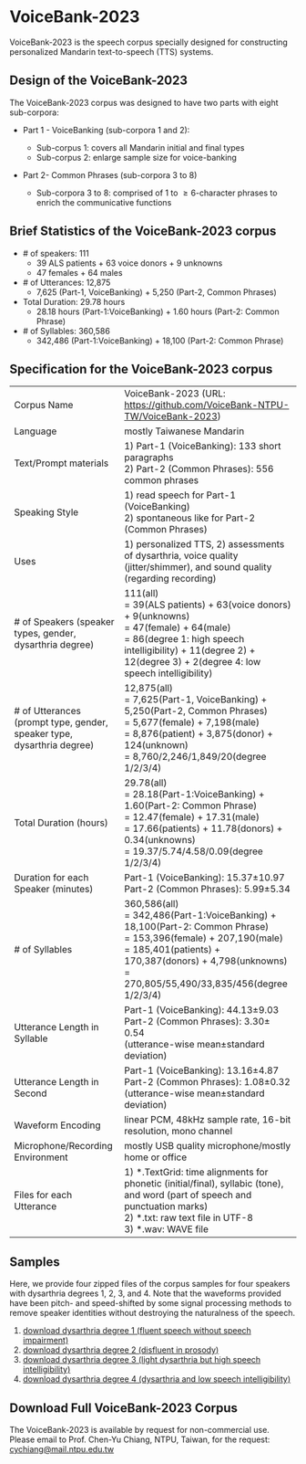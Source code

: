 # VoiceBank-2023
VoiceBank-2023 is the speech corpus specially designed for constructing personalized Mandarin text-to-speech (TTS) systems. 

## Design of the VoiceBank-2023
The VoiceBank-2023 corpus was designed to have two parts with eight sub-corpora:
* Part 1 - VoiceBanking (sub-corpora 1 and 2):
    * Sub-corpus 1: covers all Mandarin initial and final types
    * Sub-corpus 2: enlarge sample size for voice-banking

* Part 2- Common Phrases (sub-corpora 3 to 8)
   * Sub-corpora 3 to 8: comprised of 1 to $\geq 6$-character phrases to enrich the communicative functions
 
## Brief Statistics of the VoiceBank-2023 corpus
* \# of speakers: 111
   * 39 ALS patients + 63 voice donors + 9 unknowns
   * 47 females + 64 males
* \# of Utterances: 12,875
   * 7,625 (Part-1, VoiceBanking) + 5,250 (Part-2, Common Phrases)
* Total Duration: 29.78 hours
   * 28.18 hours (Part-1:VoiceBanking) + 1.60 hours (Part-2: Common Phrase)
* \# of Syllables: 360,586
   * 342,486 (Part-1:VoiceBanking) + 18,100 (Part-2: Common Phrase)


## Specification for the VoiceBank-2023 corpus 

|||
|----------------------------------------------------|---------------------------------------------------------------------------------------------------------------------------------------------|
| Corpus Name                                        | VoiceBank-2023 (URL: https://github.com/VoiceBank-NTPU-TW/VoiceBank-2023)                                                                   |
| Language                                           | mostly Taiwanese Mandarin                                                                                                                   |
| Text/Prompt materials                              | 1) Part-1 (VoiceBanking): 133 short paragraphs<br>2) Part-2 (Common Phrases): 556 common phrases                                          |
| Speaking Style                                     | 1) read speech for  Part-1 (VoiceBanking)<br>2) spontaneous like for Part-2 (Common Phrases)                                              |
| Uses                                               | 1) personalized TTS, 2) assessments of dysarthria, voice quality (jitter/shimmer), and sound quality (regarding recording)                  |
| # of Speakers (speaker types, gender, dysarthria degree) | 111(all) <br>= 39(ALS patients) + 63(voice donors) + 9(unknowns) <br>= 47(female) + 64(male) <br>= 86(degree 1: high speech intelligibility) + 11(degree 2) + 12(degree 3) + 2(degree 4: low speech intelligibility)
| # of Utterances (prompt type, gender, speaker type, dysarthria degree)|12,875(all) <br>= 7,625(Part-1, VoiceBanking) + 5,250(Part-2, Common Phrases) <br>= 5,677(female) + 7,198(male) <br>= 8,876(patient) + 3,875(donor) + 124(unknown) <br>= 8,760/2,246/1,849/20(degree 1/2/3/4)
| Total Duration (hours)                             | 29.78(all) <br>= 28.18(Part-1:VoiceBanking) + 1.60(Part-2: Common Phrase) <br>= 12.47(female) + 17.31(male) <br>= 17.66(patients) + 11.78(donors) + 0.34(unknowns) <br>= 19.37/5.74/4.58/0.09(degree 1/2/3/4)|
| Duration for each Speaker (minutes)                          |Part-1 (VoiceBanking): 15.37±10.97<br>Part-2 (Common Phrases): 5.99±5.34
| \# of Syllables                                    | 360,586(all) <br>= 342,486(Part-1:VoiceBanking) + 18,100(Part-2: Common Phrase) <br>= 153,396(female) + 207,190(male)<br>= 185,401(patients) + 170,387(donors) + 4,798(unknowns) <br>= 270,805/55,490/33,835/456(degree 1/2/3/4)|
| Utterance Length in Syllable                       | Part-1 (VoiceBanking): 44.13±9.03<br>Part-2 (Common Phrases): 3.30± 0.54<br>(utterance-wise mean±standard deviation)                    |
| Utterance Length in Second                         | Part-1 (VoiceBanking): 13.16±4.87<br>Part-2 (Common Phrases): 1.08±0.32 <br>(utterance-wise mean±standard deviation)                  |
| Waveform Encoding                                  | linear PCM, 48kHz sample rate, 16-bit resolution, mono channel                                                                              |
| Microphone/Recording Environment                   | mostly USB quality microphone/mostly home or office                                                                                         |
| Files for each Utterance                           | 1) *.TextGrid: time alignments for phonetic (initial/final), syllabic (tone), and word (part of speech and punctuation marks)<br>2) *.txt: raw text file in UTF-8<br>3) *.wav: WAVE file




## Samples
Here, we provide four zipped files of the corpus samples for four speakers with dysarthria degrees 1, 2, 3, and 4. Note that the waveforms provided have been pitch- and speed-shifted by some signal processing methods to remove speaker identities without destroying the naturalness of the speech. 
1. [download dysarthria degree 1 (fluent speech without speech impairment)](https://drive.google.com/file/d/1mlp1V1lHa8eXAuVkplAgGGvhuA4kCLB7/view?usp=drive_link)
2. [download dysarthria degree 2 (disfluent in prosody)](https://drive.google.com/file/d/1KFTy3F74Qaed6fzn-X3OD68f8qOvlOma/view?usp=drive_link)
3. [download dysarthria degree 3 (light dysarthria but high speech intelligibility)](https://drive.google.com/file/d/1eMBj8C6jnpvNJ6wTG79QhTWHzflVVZvb/view?usp=drive_link)
4. [download dysarthria degree 4 (dysarthria and low speech intelligibility)](https://drive.google.com/file/d/13A-W9azsL0DZ1b-2nia7bV-ZXN2JrrdB/view?usp=drive_link)


## Download Full VoiceBank-2023 Corpus
The VoiceBank-2023 is available by request for non-commercial use. Please email to Prof. Chen-Yu Chiang, NTPU, Taiwan, for the request: cychiang@mail.ntpu.edu.tw
